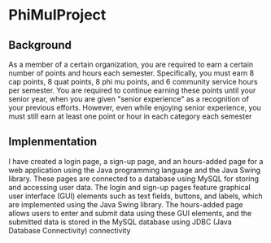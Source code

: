 # PhiMuIProject 

## Background 
As a member of a certain organization, you are required to earn a certain number of points and hours each semester. 
Specifically, you must earn 8 cap points, 8 quat points, 8 phi mu points, and 6 community service hours per semester. 
You are required to continue earning these points until your senior year, when you are given "senior experience" as a recognition of your previous efforts. 
However, even while enjoying senior experience, you must still earn at least one point or hour in each category each semester

## Implenmentation 
I have created a login page, a sign-up page, and an hours-added page for a web application using the Java programming language and the Java Swing library. These pages are connected to a database using MySQL for storing and accessing user data. The login and sign-up pages feature graphical user interface (GUI) elements such as text fields, buttons, and labels, which are implemented using the Java Swing library. The hours-added page allows users to enter and submit data using these GUI elements, and the submitted data is stored in the MySQL database using JDBC (Java Database Connectivity) connectivity


